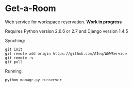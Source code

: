 # Get-a-Room



Web service for workspace reservation. **Work in progress**

Requires Python version 2.6.6 or 2.7 and Django version 1.4.5

Synching:

```
git init
git remote add origin https://github.com/AIeq/WWWService
git remote -v
git pull
```

Running:

```
python manage.py runserver
```

